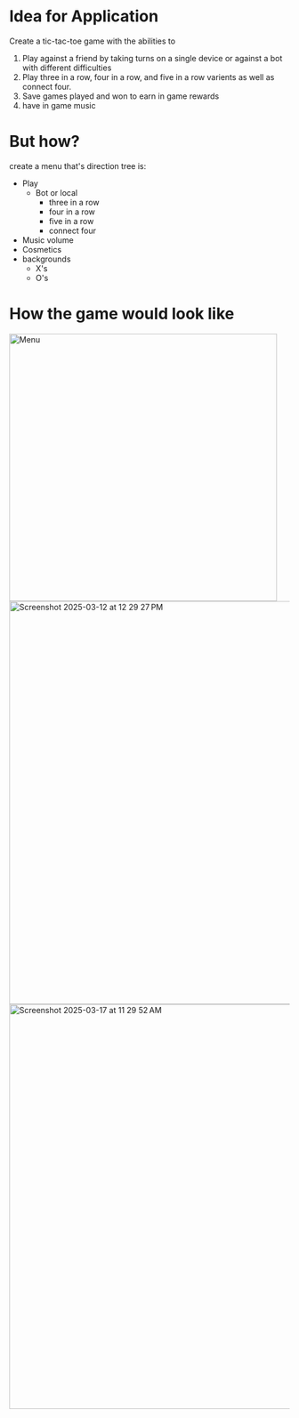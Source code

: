 # Idea for Application
Create a tic-tac-toe game with the abilities to  
1. Play against a friend by taking turns on a single device or against a bot with different difficulties
2. Play three in a row, four in a row, and five in a row varients as well as connect four.
3. Save games played and won to earn in game rewards
4. have in game music
# But how?
create a menu that's direction tree is:
- Play
  - Bot or local
     - three in a row
     - four in a row 
     - five in a row
     - connect four
- Music volume
- Cosmetics
 - backgrounds
   - X's
   - O's
# How the game would look like

<img width="481" alt="Menu" src="https://github.com/user-attachments/assets/3fae8206-59f1-47b4-a9ea-d49c8b528d41" />

<img width="725" alt="Screenshot 2025-03-12 at 12 29 27 PM" src="https://github.com/user-attachments/assets/abdba044-a02b-4f65-9ef4-0e9d72ee8ce7" />
<img width="728" alt="Screenshot 2025-03-17 at 11 29 52 AM" src="https://github.com/user-attachments/assets/850bca89-a39d-4a89-8b30-5f0692b5a6dc" />



